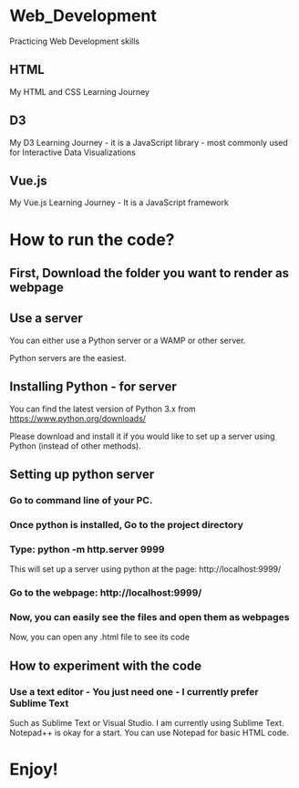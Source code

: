 # Web_Development
Practicing Web Development skills

## HTML
My HTML and CSS Learning Journey

## D3
My D3 Learning Journey - it is a JavaScript library - most commonly used for Interactive Data Visualizations

## Vue.js
My Vue.js Learning Journey - It is a JavaScript framework

# How to run the code?

## First, Download the folder you want to render as webpage

## Use a server

You can either use a Python server or a WAMP or other server.

Python servers are the easiest.

## Installing Python - for server

You can find the latest version of Python 3.x from https://www.python.org/downloads/

Please download and install it if you would like to set up a server using Python (instead of other methods).

## Setting up python server

### Go to command line of your PC.

### Once python is installed, Go to the project directory

### Type: python -m http.server 9999
This will set up a server using python at the page: http://localhost:9999/

### Go to the webpage: http://localhost:9999/

### Now, you can easily see the files and open them as webpages

Now, you can open any .html file to see its code

## How to experiment with the code

### Use a text editor - You just need one - I currently prefer Sublime Text

Such as Sublime Text or Visual Studio. I am currently using Sublime Text. Notepad++ is okay for a start. You can use Notepad for basic HTML code.

# Enjoy!

